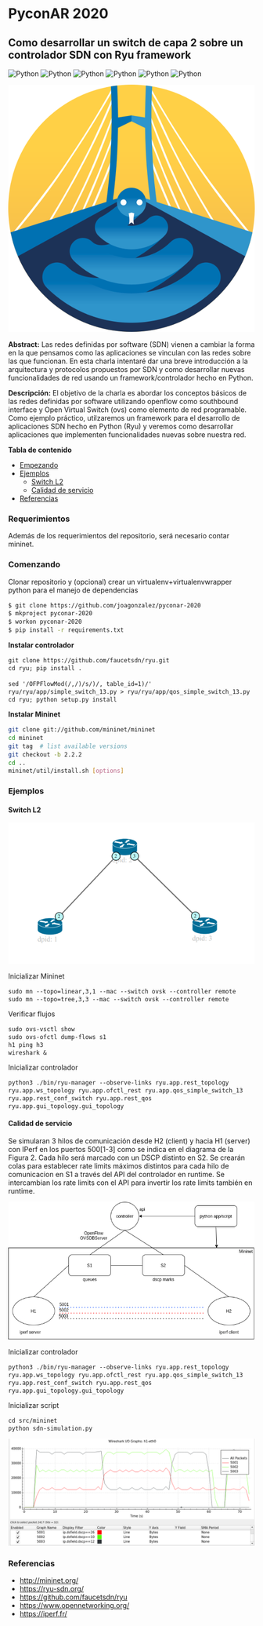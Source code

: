 # PyconAR 2020 

## Como desarrollar un switch de capa 2 sobre un controlador SDN con Ryu framework
![Python](https://img.shields.io/badge/OpenFlow-v1.3-orange)
![Python](https://img.shields.io/badge/mininet-v2.2.2-orange)
![Python](https://img.shields.io/badge/ovs-v2.13.0-orange)
![Python](https://img.shields.io/badge/ryuframework-4.34-blue)
![Python](https://img.shields.io/badge/python-v3.6-blue)
![Python](https://img.shields.io/badge/platform-linux--64-lightgrey)

![Figura 1](doc/pyconar.png) <!-- .element height="25%" width="25%" -->


**Abstract:**
Las redes definidas por software (SDN) vienen a cambiar la forma en la que pensamos como las aplicaciones se vinculan con las redes sobre las que funcionan. En esta charla intentaré dar una breve introducción a la arquitectura y protocolos propuestos por SDN y como desarrollar nuevas funcionalidades de red usando un framework/controlador hecho en Python.

**Descripción:**
El objetivo de la charla es abordar los conceptos básicos de las redes definidas por software utilizando openflow como southbound interface y Open Virtual Switch (ovs) como elemento de red programable. Como ejemplo práctico, utilzaremos un framework para el desarrollo de aplicaciones SDN hecho en Python (Ryu) y veremos como desarrollar aplicaciones que implementen funcionalidades nuevas sobre nuestra red.

**Tabla de contenido**

- [Empezando](#empezando)
- [Ejemplos](#ejemplos)
    - [Switch L2](#switch-l2)
    - [Calidad de servicio](#calidad-de-servicio)
- [Referencias](#referencias)

### Requerimientos
Además de los requerimientos del repositorio, será necesario contar mininet.

### Comenzando
Clonar repositorio y (opcional) crear un virtualenv+virtualenvwrapper python para el manejo de dependencias

```bash
$ git clone https://github.com/joagonzalez/pyconar-2020
$ mkproject pyconar-2020
$ workon pyconar-2020
$ pip install -r requirements.txt
```

**Instalar controlador**
```baskh
git clone https://github.com/faucetsdn/ryu.git
cd ryu; pip install .

sed '/OFPFlowMod(/,/)/s/)/, table_id=1)/' ryu/ryu/app/simple_switch_13.py > ryu/ryu/app/qos_simple_switch_13.py
cd ryu; python setup.py install
```

**Instalar Mininet**
```bash
git clone git://github.com/mininet/mininet
cd mininet
git tag  # list available versions
git checkout -b 2.2.2
cd ..
mininet/util/install.sh [options]
```

### Ejemplos

#### Switch L2
![Figura 2](doc/topologia.png)

Inicializar Mininet
```
sudo mn --topo=linear,3,1 --mac --switch ovsk --controller remote
sudo mn --topo=tree,3,3 --mac --switch ovsk --controller remote
```

Verificar flujos
```
sudo ovs-vsctl show
sudo ovs-ofctl dump-flows s1
h1 ping h3
wireshark &
```

Inicializar controlador

```
python3 ./bin/ryu-manager --observe-links ryu.app.rest_topology ryu.app.ws_topology ryu.app.ofctl_rest ryu.app.qos_simple_switch_13  ryu.app.rest_conf_switch ryu.app.rest_qos ryu.app.gui_topology.gui_topology
```

#### Calidad de servicio
Se simularan 3 hilos de comunicación desde H2 (client) y hacia H1 (server) con IPerf en los puertos 500[1-3] como se indica en el diagrama de la Figura 2. Cada hilo será marcado con un DSCP distinto en S2. Se crearán colas para establecer rate limits máximos distintos para cada hilo de comunicacion en S1 a través del API del controlador en runtime. Se intercambian los rate limits con el API para invertir los rate limits también en runtime. 

![Figura 3](doc/pyconar-qos.png)

Inicializar controlador
```
python3 ./bin/ryu-manager --observe-links ryu.app.rest_topology ryu.app.ws_topology ryu.app.ofctl_rest ryu.app.qos_simple_switch_13  ryu.app.rest_conf_switch ryu.app.rest_qos ryu.app.gui_topology.gui_topology
```

Inicializar script
```
cd src/mininet
python sdn-simulation.py
```

![Figura 4](doc/simulacion-qos.png)

### Referencias
- http://mininet.org/
- https://ryu-sdn.org/
- https://github.com/faucetsdn/ryu
- https://www.opennetworking.org/
- https://iperf.fr/ 


